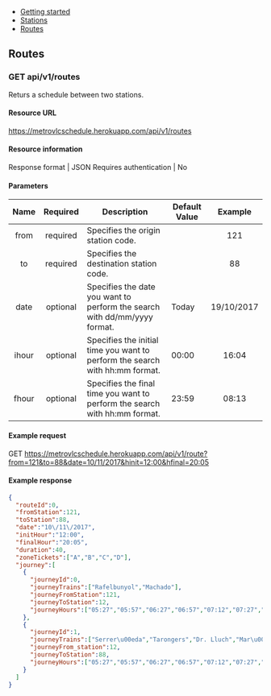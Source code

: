 <div class="doc-menu">
    <ul>
        <li><a href="getting-started">Getting started</a></li>
        <li><a href="stations">Stations</a></li>
        <li><a href="routes">Routes</a></li>
    </ul>
</div>

## Routes

<span id="routes"></span>

### GET api/v1/routes
Returs a schedule between two stations.

#### Resource URL

https://metrovlcschedule.herokuapp.com/api/v1/routes

#### Resource information

Response format | JSON
Requires authentication | No

#### Parameters

|Name|Required|Description|Default Value|Example|
|:---:|:------:|-----------|-------------|:-----:|
|from|required|Specifies the origin station code.| |121|
|to|required|Specifies the destination station code.| |88|
|date|optional|Specifies the date you want to perform the search with dd/mm/yyyy format.|Today|19/10/2017|
|ihour|optional|Specifies the initial time you want to perform the search with hh:mm format.|00:00|16:04|
|fhour|optional|Specifies the final time you want to perform the search with hh:mm format.|23:59|08:13|

#### Example request

GET https://metrovlcschedule.herokuapp.com/api/v1/route?from=121&to=88&date=10/11/2017&hinit=12:00&hfinal=20:05

#### Example response

```json
{
  "routeId":0,
  "fromStation":121,
  "toStation":88,
  "date":"10\/11\/2017",
  "initHour":"12:00",
  "finalHour":"20:05",
  "duration":40,
  "zoneTickets":["A","B","C","D"],
  "journey":[
    {
      "journeyId":0,
      "journeyTrains":["Rafelbunyol","Machado"],
      "journeyFromStation":121,
      "journeyToStation":12,
      "journeyHours":["05:27","05:57","06:27","06:57","07:12","07:27","07:42","07:57","08:12","08:27","08:42","08:57","09:12","09:27","09:42","09:57","10:12","10:27","10:42","10:57","11:12","11:27","11:42","11:57","12:12","12:27","12:42","12:57","13:12","13:27","13:42","13:57","14:12","14:27","14:42","14:57","15:12","15:27","15:42","15:57","16:12","16:27","16:42","16:57","17:12","17:27","17:42","17:57","18:12","18:27","18:42","18:57","19:12","19:27","19:42","19:57","20:12","20:27","20:42","20:57","21:12","21:32","21:42","21:51","22:02","22:12","22:21","22:32","22:51","22:57","23:27","23:57"]
    },
    {
      "journeyId":1,
      "journeyTrains":["Serrer\u00eda","Tarongers","Dr. Lluch","Mar\u00edtim - Serrer\u00eda"],
      "journeyFrom_station":12,
      "journeyToStation":88,
      "journeyHours":["05:27","05:57","06:27","06:57","07:12","07:27","07:42","07:57","08:12","08:27","08:42","08:57","09:12","09:27","09:42","09:57","10:12","10:27","10:42","10:57","11:12","11:27","11:42","11:57","12:12","12:27","12:42","12:57","13:12","13:27","13:42","13:57","14:12","14:27","14:42","14:57","15:12","15:27","15:42","15:57","16:12","16:27","16:42","16:57","17:12","17:27","17:42","17:57","18:12","18:27","18:42","18:57","19:12","19:27","19:42","19:57","20:12","20:27","20:42","20:57","21:12","21:32","21:42","21:51","22:02","22:12","22:21","22:32","22:51","22:57","23:27","23:57"]
    }
  ]
}
```